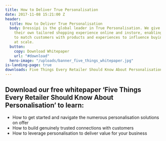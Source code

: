 ```yaml
---
title: How to Deliver True Personalisation
date: 2017-11-08 15:21:00 Z
header:
  title: How to Deliver True Personalisation
  body: Dressipi is the global leader in True Personalisation. We give each customer
    their own tailored shopping experience online and instore, enabling retailers
    to match customers with products and experiences to influence buying behaviour
    at scale.
  button:
    copy: Download Whitepaper
    url: "#download"
  hero-image: "/uploads/banner_five_things_whitepaper.jpg"
is-landing-page: true
downloads: Five Things Every Retailer Should Know About Personalisation Whitepaper
---
```


## Download our free whitepaper ‘Five Things Every Retailer Should Know About Personalisation’ to learn:

* How to get started and navigate the numerous personalisation solutions on offer
* How to build genuinely trusted connections with customers
* How to leverage personalisation to deliver value for your business
